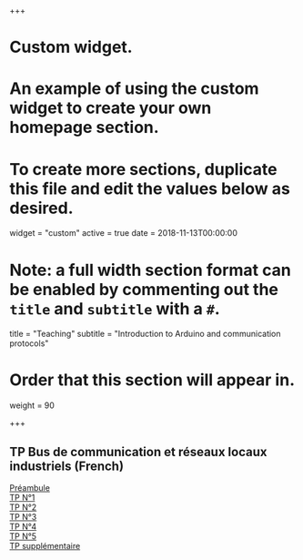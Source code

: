 

+++
# Custom widget.
# An example of using the custom widget to create your own homepage section.
# To create more sections, duplicate this file and edit the values below as desired.
widget = "custom"
active = true
date = 2018-11-13T00:00:00

# Note: a full width section format can be enabled by commenting out the `title` and `subtitle` with a `#`.
title = "Teaching"
subtitle = "Introduction to Arduino and communication protocols"

# Order that this section will appear in.
weight = 90

+++

## TP Bus de communication et réseaux locaux industriels (French)

[Préambule](https://abainia.info/teaching/communication-protocols/preambule.pdf) </br>
[TP N°1](https://abainia.info/teaching/communication-protocols/CPr_TP_1.pdf) </br>
[TP N°2](https://abainia.info/teaching/communication-protocols/CPr_TP_2.pdf) </br>
[TP N°3](https://abainia.info/teaching/communication-protocols/CPr_TP_3.pdf) </br>
[TP N°4](https://abainia.info/teaching/communication-protocols/CPr_TP_4.pdf) </br>
[TP N°5](https://abainia.info/teaching/communication-protocols/CPr_TP_5.pdf) </br>
[TP supplémentaire](https://abainia.info/teaching/communication-protocols/CPr_supp.pdf) </br>

